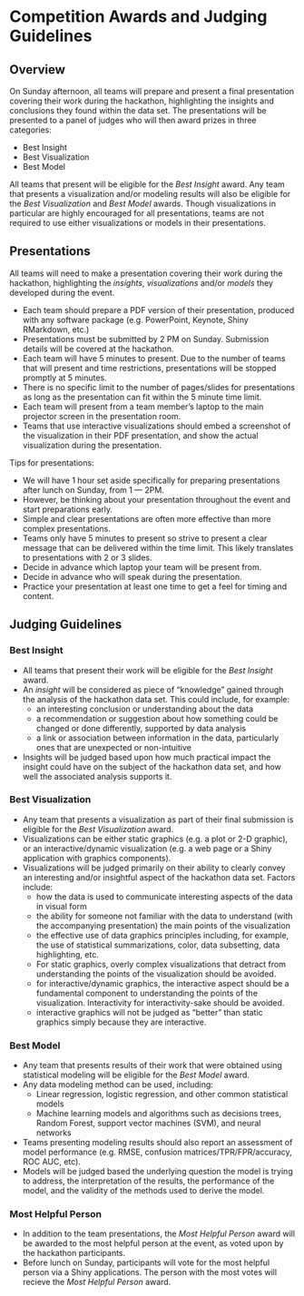 # Competition Awards and Judging Guidelines

## Overview

On Sunday afternoon, all teams will prepare and present a final presentation covering their work during the hackathon, highlighting the insights and conclusions they found within the data set.  The presentations will be presented to a panel of judges who will then award prizes in three categories:

* Best Insight
* Best Visualization
* Best Model

All teams that present will be eligible for the *Best Insight* award.  Any team that presents a visualization and/or modeling results will also be eligible for the *Best Visualization* and *Best Model* awards.  Though visualizations in particular are highly encouraged for all presentations, teams are not required to use either visualizations or models in their presentations.

## Presentations
All teams will need to make a presentation covering their work during the hackathon, highlighting the *insights*, *visualizations* and/or *models* they developed during the event.  

* Each team should prepare a PDF version of their presentation, produced with any software package (e.g. PowerPoint, Keynote, Shiny RMarkdown, etc.)
* Presentations must be submitted by 2 PM on Sunday. Submission details will be covered at the hackathon.
* Each team will have 5 minutes to present.  Due to the number of teams that will present and time restrictions, presentations will be stopped promptly at 5 minutes.
* There is no specific limit to the number of pages/slides for presentations as long as the presentation can fit within the 5 minute time limit.
* Each team will present from a team member’s laptop to the main projector screen in the presentation room.
* Teams that use interactive visualizations should embed a screenshot of the visualization in their PDF presentation, and show the actual visualization during the presentation.

Tips for presentations:

* We will have 1 hour set aside specifically for preparing presentations after lunch on Sunday, from 1 — 2PM.
* However, be thinking about your presentation throughout the event and start preparations early.
* Simple and clear presentations are often more effective than more complex presentations.
* Teams only have 5 minutes to present so strive to present a clear message that can be delivered within the time limit.  This likely translates to presentations with 2 or 3 slides.
* Decide in advance which laptop your team will be present from.
* Decide in advance who will speak during the presentation.
* Practice your presentation at least one time to get a feel for timing and content.


## Judging Guidelines

### Best Insight
* All teams that present their work will be eligible for the *Best Insight* award.
* An *insight* will be considered as piece of “knowledge” gained through the analysis of the hackathon data set.  This could include, for example:
	* an interesting conclusion or understanding about the data
	* a recommendation or suggestion about how something could be changed or done differently, supported by data analysis
	* a link or association between information in the data, particularly ones that are unexpected or non-intuitive
* Insights will be judged based upon how much practical impact the insight could have on the subject of the hackathon data set, and how well the associated analysis supports it.

### Best Visualization
* Any team that presents a visualization as part of their final submission is eligible for the *Best Visualization* award.
* Visualizations can be either static graphics (e.g. a plot or 2-D graphic), or an interactive/dynamic visualization (e.g. a web page or a Shiny application with graphics components).
* Visualizations will be judged primarily on their ability to clearly convey an interesting and/or insightful aspect of the hackathon data set.  Factors include:
	* how the data is used to communicate interesting aspects of the data in visual form
	* the ability for someone not familiar with the data to understand (with the accompanying presentation) the main points of the visualization
	* the effective use of data graphics principles including, for example, the use of statistical summarizations, color, data subsetting, data highlighting, etc.
	* For static graphics, overly complex visualizations that detract from understanding the points of the visualization should be avoided.
	* for interactive/dynamic graphics, the interactive aspect should be a fundamental component to understanding the points of the visualization.  Interactivity for interactivity-sake should be avoided.
	* interactive graphics will not be judged as “better” than static graphics simply because they are interactive.

### Best Model
* Any team that presents results of their work that were obtained using statistical modeling will be eligible for the *Best Model* award.
* Any data modeling method can be used, including:
	* Linear regression, logistic regression, and other common statistical models
	* Machine learning models and algorithms such as decisions trees, Random Forest, support vector machines (SVM), and neural networks
* Teams presenting modeling results should also report an assessment of model performance (e.g. RMSE, confusion matrices/TPR/FPR/accuracy, ROC AUC, etc). 
* Models will be judged based the underlying question the model is trying to address, the interpretation of the results, the performance of the model, and the validity of the methods used to derive the model.

### Most Helpful Person

* In addition to the team presentations, the *Most Helpful Person* award will be awarded to the most helpful person at the event, as voted upon by the hackathon participants.
* Before lunch on Sunday, participants will vote for the most helpful person via a Shiny applications.  The person with the most votes will recieve the *Most Helpful Person* award.


